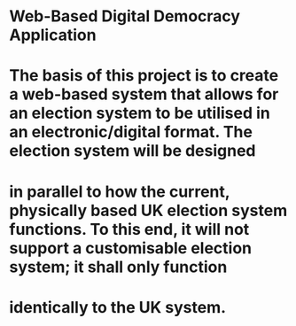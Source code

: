 # Web-Based Digital Democracy Application

# The basis of this project is to create a web-based system that allows for an election system to be utilised in an electronic/digital format. The election system will be designed
# in parallel to how the current, physically based UK election system functions. To this end, it will not support a customisable election system; it shall only function
# identically to the UK system.
